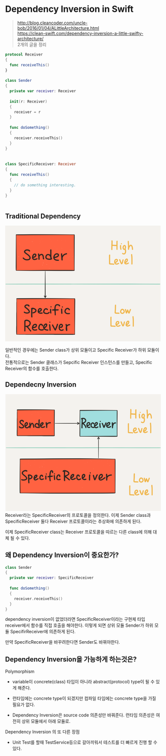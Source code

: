 Dependency Inversion in Swift
===

> http://blog.cleancoder.com/uncle-bob/2016/01/04/ALittleArchitecture.html  
https://clean-swift.com/dependency-inversion-a-little-swifty-architecture/  
> 2개의 글을 정리

~~~swift
protocol Receiver
{
  func receiveThis()
}
 
class Sender
{
  private var receiver: Receiver
 
  init(r: Receiver)
  {
    receiver = r
  }
 
  func doSomething()
  {
    receiver.receiveThis()
  }
}


class SpecificReceiver: Receiver
{
  func receiveThis()
  {
    // do something interesting.
  }
}
 
~~~

Traditional Dependency
---
![unowned](/swift/img/inversion2.png)

일반적인 경우에는 Sender class가 상위 모듈이고 Specific Receiver가 하위 모듈이다.  
전통적으로는 Sender 클래스가 Sepcific Receiver 인스턴스를 만들고, Specific Receiver의 함수를 호출한다. 

Dependecny Inversion
---
![unowned](/swift/img/inversion1.png)
Receiver라는 SpecificReceiver의 프로토콜을 정의한다. 이제 Sender class과 SpecificReceiver 둘다 Receiver 프로토콜이라는 추상화에 의존하게 된다. 

이제 SpecificReceiver class는 Receiver 프로토콜을 따르는 다른 class에 의해 대체 될 수 있다.

왜 Dependency Inversion이 중요한가?
---
~~~swift
class Sender
{
  private var receiver: SpecificReceiver
 
  func doSomething()
  {
    receiver.receiveThis()
  }
}
~~~
dependency inversion이 없었더라면 SpecificReceiver이라는 구현체 타입 receiver에서 함수를 직접 호출을 해야한다. 이렇게 되면 상위 모듈 Sender가 하위 모듈 SpecifirReceiver에 의존하게 된다.

만약 SpecificReceiver을 바꾸려한다면 Sender도 바꿔야한다. 

Dependency Inversion을 가능하게 하는것은?
---
Polymorphism
*  variable이 concrete(class) 타입이 아니라 abstract(protocol) type이 될 수 있게 해준다. 

* 런타임에는 concrete type이 되겠지만 컴파일 타임에는 concrete type을 가질 필요가 없다. 

* Dependency Inversion은 source code 의존성만 바꿔준다. 런타임 의존성은 여전히 상위 모듈에서 아래 모듈로. 

Dependency Inversion 의 또 다른 장점
* Unit Test를 할때 TestService등으로 갈아끼워서 테스트를 더 빠르게 진행 할 수 있다. 

